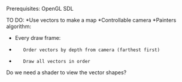 Prerequisites:
OpenGL
SDL

TO DO:
*Use vectors to make a map
*Controllable camera
*Painters algorithm:
*    Every draw frame:
*        Order vectors by depth from camera (farthest first)
*        Draw all vectors in order

Do we need a shader to view the vector shapes?